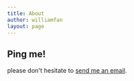 ```yaml
---
title: About
author: williamfan
layout: page
---
```



## Ping me!
please don't hesitate to  [send me an email](mailto:pengfei.fan@hotmail.com). 

